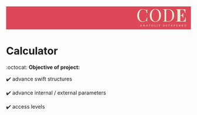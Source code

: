 ![Image](https://github.com/AnatoliyOstapenko/ToDoList/blob/main/ToDoList/Assets.xcassets/CODE256.imageset/CODE256.png)

# Calculator


:octocat:  **Objective of project:**

:heavy_check_mark:  advance swift structures

:heavy_check_mark:  advance internal / external parameters

:heavy_check_mark: access levels
